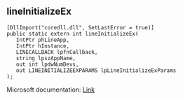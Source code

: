 ## lineInitializeEx

```
[DllImport("coredll.dll", SetLastError = true)]
public static extern int lineInitializeEx(
   IntPtr phLineApp,
   IntPtr hInstance,
   LINECALLBACK lpfnCallback,
   string lpszAppName,
   out int lpdwNumDevs,
   out LINEINITIALIZEEXPARAMS lpLineInitializeExParams
);
```

Microsoft documentation: [Link](https://docs.microsoft.com/en-us/windows/win32/api/tapi/nf-tapi-lineinitializeexw)
